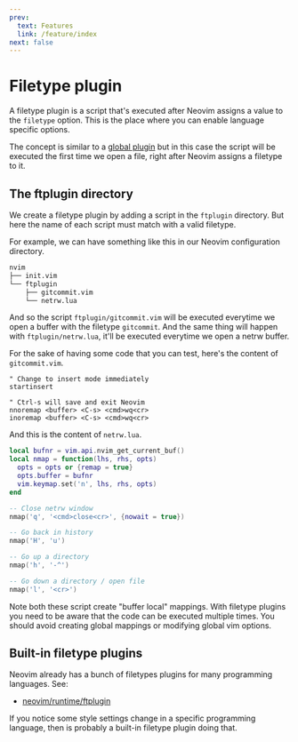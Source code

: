 ```yaml
---
prev:
  text: Features
  link: /feature/index
next: false
---
```


# Filetype plugin

A filetype plugin is a script that's executed after Neovim assigns a value to the `filetype` option. This is the place where you can enable language specific options.

The concept is similar to a [global plugin](./global-plugin) but in this case the script will be executed the first time we open a file, right after Neovim assigns a filetype to it.

## The ftplugin directory

We create a filetype plugin by adding a script in the `ftplugin` directory. But here the name of each script must match with a valid filetype.

For example, we can have something like this in our Neovim configuration directory.

```txt
nvim
├── init.vim
└── ftplugin
    ├── gitcommit.vim
    └── netrw.lua
```

And so the script `ftplugin/gitcommit.vim` will be executed everytime we open a buffer with the filetype `gitcommit`. And the same thing will happen with `ftplugin/netrw.lua`, it'll be executed everytime we open a netrw buffer.

For the sake of having some code that you can test, here's the content of `gitcommit.vim`.

```vim
" Change to insert mode immediately
startinsert

" Ctrl-s will save and exit Neovim
nnoremap <buffer> <C-s> <cmd>wq<cr>
inoremap <buffer> <C-s> <cmd>wq<cr>
```

And this is the content of `netrw.lua`.

```lua
local bufnr = vim.api.nvim_get_current_buf()
local nmap = function(lhs, rhs, opts)
  opts = opts or {remap = true}
  opts.buffer = bufnr
  vim.keymap.set('n', lhs, rhs, opts)
end

-- Close netrw window
nmap('q', '<cmd>close<cr>', {nowait = true})

-- Go back in history
nmap('H', 'u')

-- Go up a directory
nmap('h', '-^')

-- Go down a directory / open file
nmap('l', '<cr>')
```

Note both these script create "buffer local" mappings. With filetype plugins you need to be aware that the code can be executed multiple times. You should avoid creating global mappings or modifying global vim options.

## Built-in filetype plugins

Neovim already has a bunch of filetypes plugins for many programming languages. See:

* [neovim/runtime/ftplugin](https://github.com/neovim/neovim/tree/master/runtime/ftplugin)

If you notice some style settings change in a specific programming language, then is probably a built-in filetype plugin doing that.

